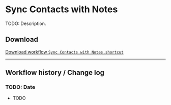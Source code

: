 # Sync Contacts with Notes

TODO: Description.

## Download

[Download workflow `Sync Contacts with Notes.shortcut`](<Sync Contacts with Notes.shortcut?raw=1>)

---

## Workflow history / Change log

### TODO: Date

- TODO
